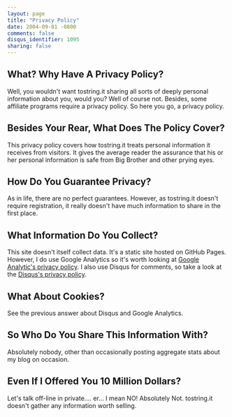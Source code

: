 ```yaml
---
layout: page
title: "Privacy Policy"
date: 2004-09-01 -0800
comments: false
disqus_identifier: 1095
sharing: false
---
```


## What? Why Have A Privacy Policy?

Well, you wouldn't want tostring.it sharing all sorts of deeply
personal information about you, would you? Well of course not. Besides,
some affiliate programs require a privacy policy. So here you go, a
privacy policy.

## Besides Your Rear, What Does The Policy Cover?

This privacy policy covers how tostring.it treats personal information
it receives from visitors. It gives the average reader the assurance
that his or her personal information is safe from Big Brother and other
prying eyes.

## How Do You Guarantee Privacy?

As in life, there are no perfect guarantees. However, as tostring.it
doesn't require registration, it really doesn't have much information to
share in the first place.

## What Information Do You Collect?

This site doesn't itself collect data. It's a static site hosted on GitHub Pages.
However, I do use Google Analytics so it's worth looking at [Google Analytic's privacy policy](http://www.google.com/analytics/learn/privacy.html).
I also use Disqus for comments, so take a look at the [Disqus's privacy policy](http://help.disqus.com/customer/portal/articles/466259-privacy-policy).


## What About Cookies?

See the previous answer about Disqus and Google Analytics.

## So Who Do You Share This Information With?

Absolutely nobody, other than occasionally posting aggregate stats about my blog on occasion.

## Even If I Offered You 10 Million Dollars?
Let's talk off-line in private.... er... I mean NO! Absolutely Not.
tostring.it doesn't gather any information worth selling.
